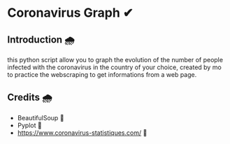 # Coronavirus Graph ✔

## Introduction 🌧
this python script allow you to graph the evolution of the number of people infected with the coronavirus in the country of your choice, created by mo to practice the webscraping to get informations from a web page.

## Credits 🌧
- BeautifulSoup 🚩
- Pyplot 🚩
- https://www.coronavirus-statistiques.com/ 🚩

